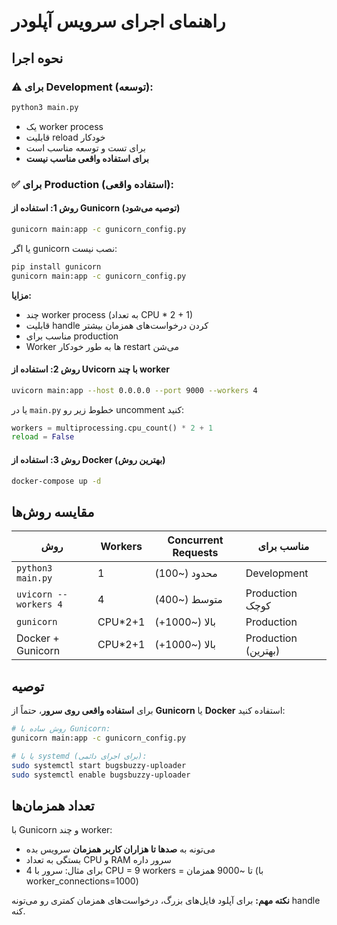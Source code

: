 # راهنمای اجرای سرویس آپلودر

## نحوه اجرا

### ⚠️ برای Development (توسعه):
```bash
python3 main.py
```
- یک worker process
- قابلیت reload خودکار
- برای تست و توسعه مناسب است
- **برای استفاده واقعی مناسب نیست**

### ✅ برای Production (استفاده واقعی):

#### روش 1: استفاده از Gunicorn (توصیه می‌شود)
```bash
gunicorn main:app -c gunicorn_config.py
```

یا اگر gunicorn نصب نیست:
```bash
pip install gunicorn
gunicorn main:app -c gunicorn_config.py
```

**مزایا:**
- چند worker process (به تعداد CPU * 2 + 1)
- قابلیت handle کردن درخواست‌های همزمان بیشتر
- مناسب برای production
- Worker ها به طور خودکار restart می‌شن

#### روش 2: استفاده از Uvicorn با چند worker
```bash
uvicorn main:app --host 0.0.0.0 --port 9000 --workers 4
```

یا در `main.py` خطوط زیر رو uncomment کنید:
```python
workers = multiprocessing.cpu_count() * 2 + 1
reload = False
```

#### روش 3: استفاده از Docker (بهترین روش)
```bash
docker-compose up -d
```

## مقایسه روش‌ها

| روش | Workers | Concurrent Requests | مناسب برای |
|-----|---------|---------------------|------------|
| `python3 main.py` | 1 | محدود (~100) | Development |
| `uvicorn --workers 4` | 4 | متوسط (~400) | Production کوچک |
| `gunicorn` | CPU*2+1 | بالا (~1000+) | Production |
| Docker + Gunicorn | CPU*2+1 | بالا (~1000+) | Production (بهترین) |

## توصیه

برای **استفاده واقعی روی سرور**، حتماً از **Gunicorn** یا **Docker** استفاده کنید:

```bash
# روش ساده با Gunicorn:
gunicorn main:app -c gunicorn_config.py

# یا با systemd (برای اجرای دائمی):
sudo systemctl start bugsbuzzy-uploader
sudo systemctl enable bugsbuzzy-uploader
```

## تعداد همزمان‌ها

با Gunicorn و چند worker:
- می‌تونه به **صدها تا هزاران کاربر همزمان** سرویس بده
- بستگی به تعداد CPU و RAM سرور داره
- برای مثال: سرور با 4 CPU = 9 workers = تا ~9000 همزمان (با worker_connections=1000)

**نکته مهم:** برای آپلود فایل‌های بزرگ، درخواست‌های همزمان کمتری رو می‌تونه handle کنه.

